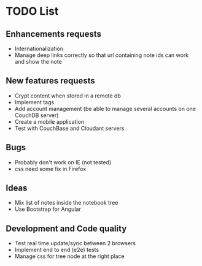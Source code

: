 # TODO List

## Enhancements requests
* Internationalization
* Manage deep links correctly so that url containing note ids can work and show the note  

## New features requests
* Crypt content when stored in a remote db
* Implement tags
* Add account management (be able to manage several accounts on one CouchDB server)
* Create a mobile application
* Test with CouchBase and Cloudant servers

## Bugs
* Probably don't work on IE (not tested)
* css need some fix in Firefox
 
## Ideas
* Mix list of notes inside the notebook tree
* Use Bootstrap for Angular

## Development and Code quality
* Test real time update/sync between 2 browsers
* Implement end to end (e2e) tests
* Manage css for tree node at the right place
